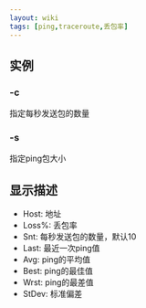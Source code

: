 ```yaml
---
layout: wiki
tags: [ping,traceroute,丢包率]
---
```


## 实例

### -c

指定每秒发送包的数量

### -s

指定ping包大小

## 显示描述

* Host: 地址
* Loss%: 丢包率
* Snt: 每秒发送包的数量，默认10
* Last: 最近一次ping值
* Avg: ping的平均值
* Best: ping的最佳值
* Wrst: ping的最差值
* StDev: 标准偏差